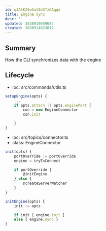```yaml
---
id: wJAlKZ0wSat0dDTzOAqqd
title: Engine Sync
desc: ''
updated: 1636919989684
created: 1636914823812
---
```


## Summary

How the CLI synchronizes data with the engine


## Lifecycle


- loc: src/commands/utils.ts
```ts
setupEngine(opts) {
    ...
    if opts.attach || opts.enginePort {
        con = new EngineConnector
        con.init

    }
}
```

- loc: src/topics/connector.ts
- class: EngineConnector
```ts
init(opts) {
    portOverride := portOverride
    engine = tryToConnect

    if portOverride {
        @initEngine
    } else {
        @createServerWatcher
    }
}

initEngine(opts) {
    init := opts

    if init { engine.init }
    else { engine.sync }
}

```

